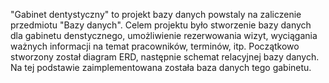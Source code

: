 "Gabinet dentystyczny" to projekt bazy danych powstaly na zaliczenie przedmiotu "Bazy danych".
Celem projektu było stworzenie bazy danych dla gabinetu denstycznego, umożliwienie rezerwowania wizyt,
wyciągania ważnych informacji na temat pracowników, terminów, itp.
Początkowo stworzony został diagram ERD, następnie schemat relacyjnej bazy danych.
Na tej podstawie zaimplementowana została baza danych tego gabinetu.

